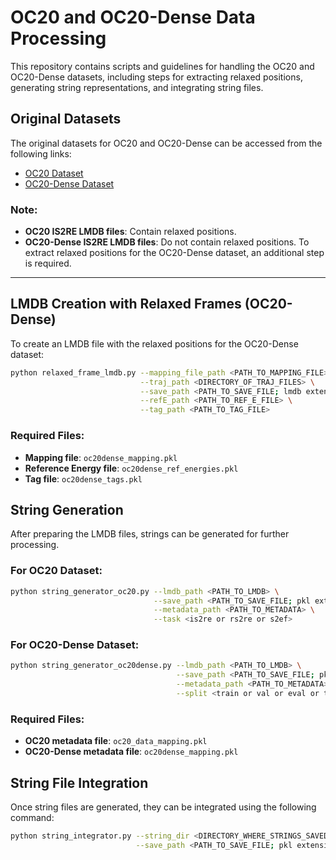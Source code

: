 # OC20 and OC20-Dense Data Processing

This repository contains scripts and guidelines for handling the OC20 and OC20-Dense datasets, including steps for extracting relaxed positions, generating string representations, and integrating string files.

## Original Datasets

The original datasets for OC20 and OC20-Dense can be accessed from the following links:
- [OC20 Dataset](https://fair-chem.github.io/core/datasets/oc20.html)
- [OC20-Dense Dataset](https://fair-chem.github.io/core/datasets/oc20dense.html)

### Note:
- **OC20 IS2RE LMDB files**: Contain relaxed positions.
- **OC20-Dense IS2RE LMDB files**: Do not contain relaxed positions. To extract relaxed positions for the OC20-Dense dataset, an additional step is required.

---

## LMDB Creation with Relaxed Frames (OC20-Dense)

To create an LMDB file with the relaxed positions for the OC20-Dense dataset:

```bash
python relaxed_frame_lmdb.py --mapping_file_path <PATH_TO_MAPPING_FILE> \
                             --traj_path <DIRECTORY_OF_TRAJ_FILES> \
                             --save_path <PATH_TO_SAVE_FILE; lmdb extension> \
                             --refE_path <PATH_TO_REF_E_FILE> \
                             --tag_path <PATH_TO_TAG_FILE>
```

### Required Files:

- **Mapping file**: `oc20dense_mapping.pkl`
- **Reference Energy file**: `oc20dense_ref_energies.pkl`
- **Tag file**: `oc20dense_tags.pkl`

## String Generation

After preparing the LMDB files, strings can be generated for further processing.

### For OC20 Dataset:

```bash
python string_generator_oc20.py --lmdb_path <PATH_TO_LMDB> \
                                --save_path <PATH_TO_SAVE_FILE; pkl extension> \
                                --metadata_path <PATH_TO_METADATA> \
                                --task <is2re or rs2re or s2ef>
```

### For OC20-Dense Dataset:
```bash
python string_generator_oc20dense.py --lmdb_path <PATH_TO_LMDB> \
                                     --save_path <PATH_TO_SAVE_FILE; pkl extension> \
                                     --metadata_path <PATH_TO_METADATA> \
                                     --split <train or val or eval or test>
```

### Required Files:

- **OC20 metadata file**: `oc20_data_mapping.pkl`
- **OC20-Dense metadata file**: `oc20dense_mapping.pkl`

## String File Integration

Once string files are generated, they can be integrated using the following command:

```bash
python string_integrator.py --string_dir <DIRECTORY_WHERE_STRINGS_SAVED> \
                            --save_path <PATH_TO_SAVE_FILE; pkl extension>
```